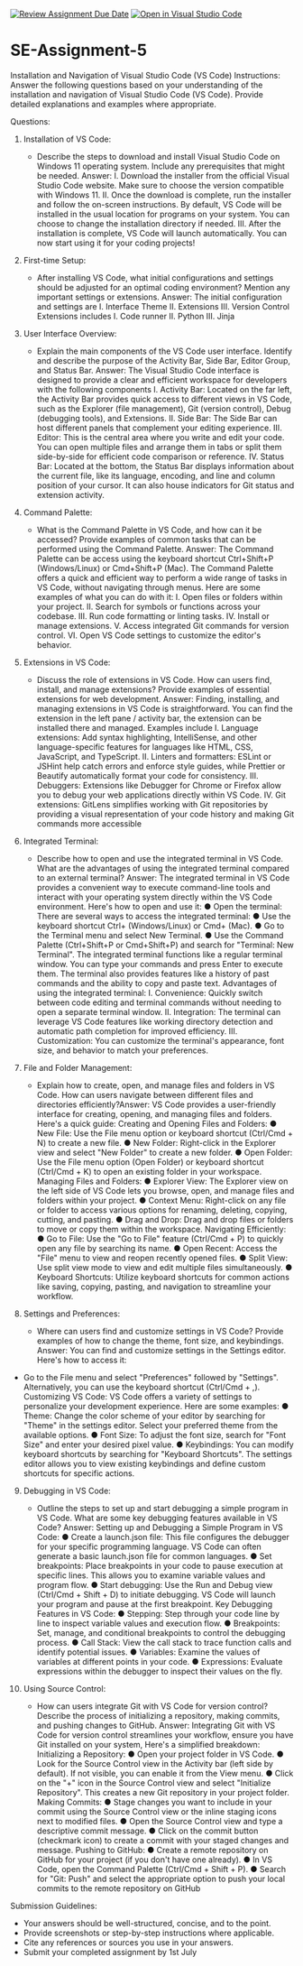 [![Review Assignment Due Date](https://classroom.github.com/assets/deadline-readme-button-22041afd0340ce965d47ae6ef1cefeee28c7c493a6346c4f15d667ab976d596c.svg)](https://classroom.github.com/a/XoLGRbHq)
[![Open in Visual Studio Code](https://classroom.github.com/assets/open-in-vscode-2e0aaae1b6195c2367325f4f02e2d04e9abb55f0b24a779b69b11b9e10269abc.svg)](https://classroom.github.com/online_ide?assignment_repo_id=15273267&assignment_repo_type=AssignmentRepo)
# SE-Assignment-5
Installation and Navigation of Visual Studio Code (VS Code)
 Instructions:
Answer the following questions based on your understanding of the installation and navigation of Visual Studio Code (VS Code). Provide detailed explanations and examples where appropriate.

 Questions:

1. Installation of VS Code:
   - Describe the steps to download and install Visual Studio Code on Windows 11 operating system. Include any prerequisites that might be needed.
   Answer:
I. Download the installer from the official Visual Studio Code website. Make sure to choose the
version compatible with Windows 11.
II. Once the download is complete, run the installer and follow the on-screen instructions. By
default, VS Code will be installed in the usual location for programs on your system. You can
choose to change the installation directory if needed.
III. After the installation is complete, VS Code will launch automatically. You can now start using
it for your coding projects!

2. First-time Setup:
   - After installing VS Code, what initial configurations and settings should be adjusted for an optimal coding environment? Mention any important settings or extensions.
   Answer:
The initial configuration and settings are
I. Interface Theme
II. Extensions
III. Version Control
Extensions includes
I. Code runner
II. Python
III. Jinja


3. User Interface Overview:
   - Explain the main components of the VS Code user interface. Identify and describe the purpose of the Activity Bar, Side Bar, Editor Group, and Status Bar.
Answer:
The Visual Studio Code interface is designed to provide a clear and efficient workspace for
developers with the following components
I. Activity Bar: Located on the far left, the Activity Bar provides quick access to different
views in VS Code, such as the Explorer (file management), Git (version control), Debug
(debugging tools), and Extensions.
II. Side Bar: The Side Bar can host different panels that complement your editing
experience.
III. Editor: This is the central area where you write and edit your code. You can open
multiple files and arrange them in tabs or split them side-by-side for efficient code
comparison or reference.
IV. Status Bar: Located at the bottom, the Status Bar displays information about the current
file, like its language, encoding, and line and column position of your cursor. It can also
house indicators for Git status and extension activity.

4. Command Palette:
   - What is the Command Palette in VS Code, and how can it be accessed? Provide examples of common tasks that can be performed using the Command Palette.
   Answer:
The Command Palette can be access using the keyboard shortcut Ctrl+Shift+P
(Windows/Linux) or Cmd+Shift+P (Mac).
The Command Palette offers a quick and efficient way to perform a wide range of tasks in VS
Code, without navigating through menus. Here are some examples of what you can do with it:
I. Open files or folders within your project.
II. Search for symbols or functions across your codebase.
III. Run code formatting or linting tasks.
IV. Install or manage extensions.
V. Access integrated Git commands for version control.
VI. Open VS Code settings to customize the editor's behavior.

5. Extensions in VS Code:
   - Discuss the role of extensions in VS Code. How can users find, install, and manage extensions? Provide examples of essential extensions for web development.
   Answer:
Finding, installing, and managing extensions in VS Code is straightforward. You can find the
extension in the left pane / activity bar, the extension can be installed there and managed.
Examples include
I. Language extensions: Add syntax highlighting, IntelliSense, and other language-specific
features for languages like HTML, CSS, JavaScript, and TypeScript.
II. Linters and formatters: ESLint or JSHint help catch errors and enforce style guides, while
Prettier or Beautify automatically format your code for consistency.
III. Debuggers: Extensions like Debugger for Chrome or Firefox allow you to debug your
web applications directly within VS Code.
IV. Git extensions: GitLens simplifies working with Git repositories by providing a visual
representation of your code history and making Git commands more accessible

6. Integrated Terminal:
   - Describe how to open and use the integrated terminal in VS Code. What are the advantages of using the integrated terminal compared to an external terminal?
   Answer:
The integrated terminal in VS Code provides a convenient way to execute command-line tools
and interact with your operating system directly within the VS Code environment. Here's how to
open and use it:
● Open the terminal: There are several ways to access the integrated terminal:
● Use the keyboard shortcut Ctrl+ (Windows/Linux) or Cmd+ (Mac).
● Go to the Terminal menu and select New Terminal.
● Use the Command Palette (Ctrl+Shift+P or Cmd+Shift+P) and search for "Terminal: New
Terminal".
The integrated terminal functions like a regular terminal window. You can type your commands
and press Enter to execute them. The terminal also provides features like a history of past
commands and the ability to copy and paste text.
Advantages of using the integrated terminal:
I. Convenience: Quickly switch between code editing and terminal commands without
needing to open a separate terminal window.
II. Integration: The terminal can leverage VS Code features like working directory detection
and automatic path completion for improved efficiency.
III. Customization: You can customize the terminal's appearance, font size, and behavior to
match your preferences.

7. File and Folder Management:
   - Explain how to create, open, and manage files and folders in VS Code. How can users navigate between different files and directories efficiently?Answer:
VS Code provides a user-friendly interface for creating, opening, and managing files and
folders. Here's a quick guide:
Creating and Opening Files and Folders:
● New File: Use the File menu option or keyboard shortcut (Ctrl/Cmd + N) to create a new
file.
● New Folder: Right-click in the Explorer view and select "New Folder" to create a new
folder.
● Open Folder: Use the File menu option (Open Folder) or keyboard shortcut (Ctrl/Cmd +
K) to open an existing folder in your workspace.
Managing Files and Folders:
● Explorer View: The Explorer view on the left side of VS Code lets you browse, open, and
manage files and folders within your project.
● Context Menu: Right-click on any file or folder to access various options for renaming,
deleting, copying, cutting, and pasting.
● Drag and Drop: Drag and drop files or folders to move or copy them within the
workspace.
Navigating Efficiently:
● Go to File: Use the "Go to File" feature (Ctrl/Cmd + P) to quickly open any file by
searching its name.
● Open Recent: Access the "File" menu to view and reopen recently opened files.
● Split View: Use split view mode to view and edit multiple files simultaneously.
● Keyboard Shortcuts: Utilize keyboard shortcuts for common actions like saving, copying,
pasting, and navigation to streamline your workflow.


8. Settings and Preferences:
   - Where can users find and customize settings in VS Code? Provide examples of how to change the theme, font size, and keybindings.
   Answer:
You can find and customize settings in the Settings editor. Here's how to access it:
- Go to the File menu and select "Preferences" followed by "Settings". Alternatively, you
can use the keyboard shortcut (Ctrl/Cmd + ,).
Customizing VS Code:
VS Code offers a variety of settings to personalize your development experience. Here are
some examples:
● Theme: Change the color scheme of your editor by searching for "Theme" in the settings
editor. Select your preferred theme from the available options.
● Font Size: To adjust the font size, search for "Font Size" and enter your desired pixel
value.
● Keybindings: You can modify keyboard shortcuts by searching for "Keyboard Shortcuts".
The settings editor allows you to view existing keybindings and define custom shortcuts
for specific actions.

9. Debugging in VS Code:
   - Outline the steps to set up and start debugging a simple program in VS Code. What are some key debugging features available in VS Code?
   Answer:
Setting up and Debugging a Simple Program in VS Code:
● Create a launch.json file: This file configures the debugger for your specific programming
language. VS Code can often generate a basic launch.json file for common languages.
● Set breakpoints: Place breakpoints in your code to pause execution at specific lines.
This allows you to examine variable values and program flow.
● Start debugging: Use the Run and Debug view (Ctrl/Cmd + Shift + D) to initiate
debugging. VS Code will launch your program and pause at the first breakpoint.
Key Debugging Features in VS Code:
● Stepping: Step through your code line by line to inspect variable values and execution
flow.
● Breakpoints: Set, manage, and conditional breakpoints to control the debugging
process.
● Call Stack: View the call stack to trace function calls and identify potential issues.
● Variables: Examine the values of variables at different points in your code.
● Expressions: Evaluate expressions within the debugger to inspect their values on the fly.

10. Using Source Control:
    - How can users integrate Git with VS Code for version control? Describe the process of initializing a repository, making commits, and pushing changes to GitHub.
    Answer:
Integrating Git with VS Code for version control streamlines your workflow, ensure you have Git
installed on your system, Here's a simplified breakdown:
Initializing a Repository:
● Open your project folder in VS Code.
● Look for the Source Control view in the Activity bar (left side by default). If not visible,
you can enable it from the View menu.
● Click on the "+" icon in the Source Control view and select "Initialize Repository". This
creates a new Git repository in your project folder.
Making Commits:
● Stage changes you want to include in your commit using the Source Control view or the
inline staging icons next to modified files.
● Open the Source Control view and type a descriptive commit message.
● Click on the commit button (checkmark icon) to create a commit with your staged
changes and message.
Pushing to GitHub:
● Create a remote repository on GitHub for your project (if you don't have one already).
● In VS Code, open the Command Palette (Ctrl/Cmd + Shift + P).
● Search for "Git: Push" and select the appropriate option to push your local commits to
the remote repository on GitHub

 Submission Guidelines:
- Your answers should be well-structured, concise, and to the point.
- Provide screenshots or step-by-step instructions where applicable.
- Cite any references or sources you use in your answers.
- Submit your completed assignment by 1st July 

